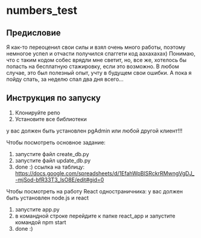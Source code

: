 # numbers_test
## Предисловие
Я как-то переоценил свои силы и взял очень много работы, поэтому немногое успел и отчасти получился спаггети код аахахахах)
Понимаю, что с таким кодом собес врядли мне светит, но, все же, хотелось бы попасть на бесплатную стажировку, если это возможно. В любом случае, это был полезный опыт, учту в будущем свои ошибки. А пока я пойду спать, за неделю спал два дня всего...

## Инструкция по запуску
1. Клонируйте репо
2. Установите все библиотеки

у вас должен быть установлен pgAdmin или любой другой клиент!!!

Чтобы посмотреть основное задание: 
1. запустите файл create_db.py
2. запустите файл update_db.py
3. done :)
ссылка на таблицу: https://docs.google.com/spreadsheets/d/1EfahWpBlSRckrRMwngVgDJ_-mjSod-bfR33T3_lsO8E/edit#gid=0

Чтобы посмотреть на работу React одностраничника:
у вас должен быть установлен node.js и react
1. запустите app.py
2. в командной строке перейдите к папке react_app и запустите командой npm start
3. done :)

